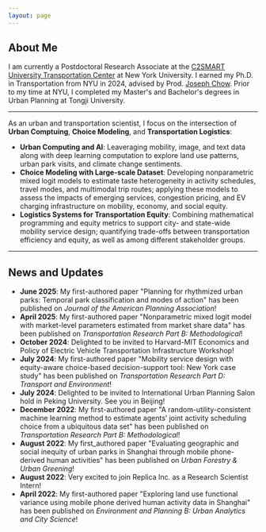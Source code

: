 ```yaml
---
layout: page
---
```


## About Me

I am currently a Postdoctoral Research Associate at the [C2SMART University Transportation Center](https://c2smarter.engineering.nyu.edu/) at New York University. I earned my Ph.D. in Transportation from NYU in 2024, advised by Prod. [Joseph Chow](https://engineering.nyu.edu/faculty/joseph-chow). Prior to my time at NYU, I completed my Master's and Bachelor's degrees in Urban Planning at Tongji University. 

---

As an urban and transportation scientist, I focus on the intersection of **Urban Comptuing**, **Choice Modeling**, and **Transportation Logistics**:

- **Urban Computing and AI**: Leaveraging mobility, image, and text data along with deep learning computation to explore land use patterns, urban park visits, and climate change sentiments.
- **Choice Modeling with Large-scale Dataset**: Developing nonparametric mixed logit models to estimate taste heterogeneity in activity schedules, travel modes, and multimodal trip routes; applying these models to assess the impacts of emerging services, congestion pricing, and EV charging infrastructure on mobility, economy, and social equity.
- **Logistics Systems for Transportation Equity**: Combining mathematical programming and equity metrics to support city- and state-wide mobility service design; quantifying trade-offs between transportation efficiency and equity, as well as among different stakeholder groups. 

---

## News and Updates

- **June 2025**: My first-authored paper "Planning for rhythmized urban parks: Temporal park classification and modes of action" has been published on *Journal of the American Planning Association*!
- **April 2025**: My first-authored paper "Nonparametric mixed logit model with market-level parameters estimated from market share data" has been published on *Transportation Research Part B: Methodological*!
- **October 2024**: Delighted to be invited to Harvard-MIT Economics and Policy of Electric Vehicle Transportation Infrastructure Workshop!
- **July 2024**: My first-authored paper "Mobility service design with equity-aware choice-based decision-support tool: New York case study" has been published on *Transportation Research Part D: Transport and Environment*!
- **July 2024**: Delighted to be invited to International Urban Planning Salon hold in Peking University. See you in Beijing!
- **December 2022**: My first-authored paper "A random-utility-consistent machine learning method to estimate agents’ joint activity scheduling choice from a ubiquitous data set" has been published on *Transportation Research Part B: Methodological*!
- **August 2022**: My first_authored paper "Evaluating geographic and social inequity of urban parks in Shanghai through mobile phone-derived human activities" has been published on *Urban Forestry & Urban Greening*!
- **August 2022**: Very excited to join Replica Inc. as a Research Scientist Intern!
- **April 2022**: My first-authored paper "Exploring land use functional variance using mobile phone derived human activity data in Shanghai" has been published on *Environment and Planning B: Urban Analytics and City Science*!

<br>
